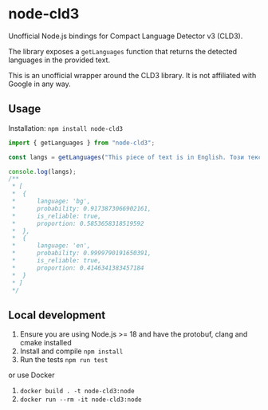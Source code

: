 # node-cld3

Unofficial Node.js bindings for Compact Language Detector v3 (CLD3).

The library exposes a `getLanguages` function that returns the detected languages in the provided text.

This is an unofficial wrapper around the CLD3 library. It is not affiliated with Google in any way.

## Usage

Installation: `npm install node-cld3` 

```js
import { getLanguages } from "node-cld3";

const langs = getLanguages("This piece of text is in English. Този текст е на Български.");

console.log(langs);
/**
 * [
 *  {
 *      language: 'bg',
 *      probability: 0.9173873066902161,
 *      is_reliable: true,
 *      proportion: 0.5853658318519592
 *  },
 *  {
 *      language: 'en',
 *      probability: 0.9999790191650391,
 *      is_reliable: true,
 *      proportion: 0.4146341383457184
 *  }
 * ]
 */
```

## Local development

1. Ensure you are using Node.js >= 18 and have the protobuf, clang and cmake installed 
2. Install and compile `npm install`
3. Run the tests `npm run test`

or use Docker

1. `docker build . -t node-cld3:node`
2. `docker run --rm -it node-cld3:node`